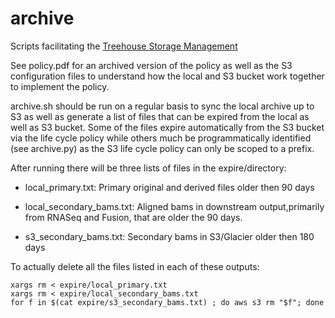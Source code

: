 # archive
Scripts facilitating the [Treehouse Storage Management](https://docs.google.com/document/d/1otNDUQIGOY4zqPBAp4OzUnhXAmt1FHrJjqjA2jsUBrI/edit?usp=sharing)

See policy.pdf for an archived version of the policy as well as the S3 configuration files to understand how the local and S3 bucket work together to implement the policy.

archive.sh should be run on a regular basis to sync the local archive up to S3 as well as generate a list of files that can be expired from the local as well as S3 bucket. Some of the files expire automatically from the S3 bucket via the life cycle policy while others much be programmatically identified (see archive.py) as the S3 life cycle policy can only be scoped to a prefix.

After running there will be three lists of files in the expire/directory:

* local_primary.txt: Primary original and derived files older then 90 days

* local_secondary_bams.txt: Aligned bams in downstream output,primarily from RNASeq and Fusion, that are older the 90 days.

* s3_secondary_bams.txt: Secondary bams in S3/Glacier older then 180 days

To actually delete all the files listed in each of these outputs:

```
xargs rm < expire/local_primary.txt
xargs rm < expire/local_secondary_bams.txt
for f in $(cat expire/s3_secondary_bams.txt) ; do aws s3 rm "$f"; done
```
